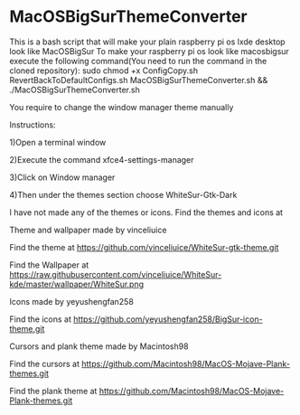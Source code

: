 # MacOSBigSurThemeConverter
This is a bash script that will make your plain raspberry pi os lxde desktop look like MacOSBigSur
To make your raspberry pi os look like macosbigsur execute the following command(You need to run the command in the cloned repository):
sudo chmod +x ConfigCopy.sh RevertBackToDefaultConfigs.sh MacOSBigSurThemeConverter.sh && ./MacOSBigSurThemeConverter.sh


You require to change the window manager theme manually 


Instructions:


1)Open a terminal window



2)Execute the command xfce4-settings-manager



3)Click on Window manager



4)Then under the themes section choose WhiteSur-Gtk-Dark




I have not made any of the themes or icons. Find the themes and icons at


Theme and wallpaper made by vinceliuice


Find the theme at https://github.com/vinceliuice/WhiteSur-gtk-theme.git


Find the Wallpaper at https://raw.githubusercontent.com/vinceliuice/WhiteSur-kde/master/wallpaper/WhiteSur.png


Icons made by yeyushengfan258


Find the icons at https://github.com/yeyushengfan258/BigSur-icon-theme.git


Cursors and plank theme made by Macintosh98


Find the cursors at https://github.com/Macintosh98/MacOS-Mojave-Plank-themes.git


Find the plank theme at https://github.com/Macintosh98/MacOS-Mojave-Plank-themes.git


